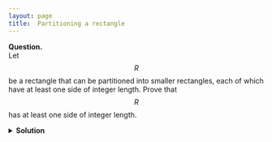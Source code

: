 ```yaml
---
layout: page
title:	Partitioning a rectangle
---
```

<script type="text/javascript" async src="https://cdnjs.cloudflare.com/ajax/libs/mathjax/2.7.5/latest.js?config=TeX-MML-AM_CHTML" async></script>

**Question.**    
Let $$R$$ be a rectangle that can be partitioned into smaller rectangles, each of which have at least one side of integer length. Prove that $$R$$ has at least one side of integer length.

<details>
	<summary> <b>Solution</b> </summary>

Consider the function $$f(x,y)=\sin(2\pi x)\cos(2\pi y)$$. Observe that the integral of $$f$$ over any axis-aligned rectangle is $$0$$ if and only if it has at least one side of integer length. In particular, the integral of $$f$$ over any of the rectangles that $$R$$ is partitioned into is $$0$$, so the integral of $$f$$ over $$R$$ is $$0$$ as well. The required follows.

</details>